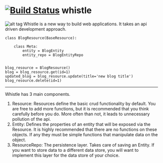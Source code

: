[![Build Status](https://travis-ci.org/raghuveerkancherla/whistle.png?branch=master)](https://travis-ci.org/raghuveerkancherla/whistle) whistle
=======

![alt tag](http://i.imgur.com/3xrnU16.png)
Whistle is a new way to build web applications. It takes an api driven development approach. 


    class BlogResource(BaseResource):
        
        class Meta:
            entity = BlogEntity
            entity_repo = BlogEntityRepo


    blog_resource = BlogResource()
    blog = blog_resource.get(id=1)
    updated_blog = blog_resource.update(title='new blog title')
    blog_resource.delete(id=1)

* * *

Whistle has 3 main components.
 1. Resource: Resources define the basic crud functionality by default. You are free to add more functions, but it is recommended that you think carefully before you do. More often than not, it leads to unnecessary pollution of the api.
 2. Entity: Defines the properties of an entity that will be exposed via the Resource. It is highly recommended that there are no functions on these objects. If any they must be simple functions that manipulate data on the object.
 3. ResourceRepo: The persistence layer. Takes care of saving an Entity. If you want to store data to a different data store, you will want to implement this layer for the data store of your choice.
